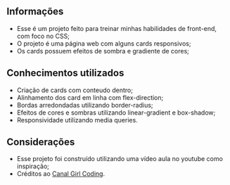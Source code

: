 ## Informações 

* Esse é um projeto feito para treinar minhas habilidades de front-end, com foco no CSS;
* O projeto é uma página web com alguns cards responsivos;
* Os cards possuem efeitos de sombra e gradiente de cores;

## Conhecimentos utilizados 

* Criação de cards com conteudo dentro;
* Alinhamento dos card em linha com flex-direction;
* Bordas arredondadas utilizando border-radius;
* Efeitos de cores e sombras utilizando linear-gradient e box-shadow;
* Responsividade utilizando media queries.

## Considerações

* Esse projeto foi construído utilizando uma vídeo aula no youtube como inspiração;
* Créditos ao [Canal Girl Coding](https://www.youtube.com/c/GirlCoding).
